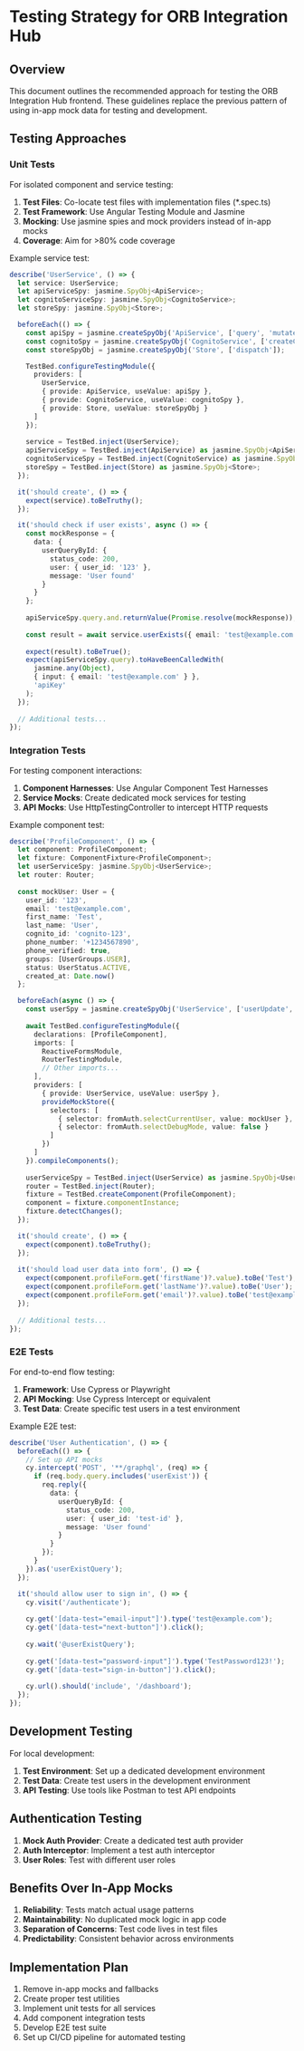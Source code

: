 # Testing Strategy for ORB Integration Hub

## Overview

This document outlines the recommended approach for testing the ORB Integration Hub frontend. These guidelines replace the previous pattern of using in-app mock data for testing and development.

## Testing Approaches

### Unit Tests

For isolated component and service testing:

1. **Test Files**: Co-locate test files with implementation files (*.spec.ts)
2. **Test Framework**: Use Angular Testing Module and Jasmine
3. **Mocking**: Use jasmine spies and mock providers instead of in-app mocks
4. **Coverage**: Aim for >80% code coverage

Example service test:

```typescript
describe('UserService', () => {
  let service: UserService;
  let apiServiceSpy: jasmine.SpyObj<ApiService>;
  let cognitoServiceSpy: jasmine.SpyObj<CognitoService>;
  let storeSpy: jasmine.SpyObj<Store>;

  beforeEach(() => {
    const apiSpy = jasmine.createSpyObj('ApiService', ['query', 'mutate']);
    const cognitoSpy = jasmine.createSpyObj('CognitoService', ['createCognitoUser']);
    const storeSpyObj = jasmine.createSpyObj('Store', ['dispatch']);

    TestBed.configureTestingModule({
      providers: [
        UserService,
        { provide: ApiService, useValue: apiSpy },
        { provide: CognitoService, useValue: cognitoSpy },
        { provide: Store, useValue: storeSpyObj }
      ]
    });
    
    service = TestBed.inject(UserService);
    apiServiceSpy = TestBed.inject(ApiService) as jasmine.SpyObj<ApiService>;
    cognitoServiceSpy = TestBed.inject(CognitoService) as jasmine.SpyObj<CognitoService>;
    storeSpy = TestBed.inject(Store) as jasmine.SpyObj<Store>;
  });

  it('should create', () => {
    expect(service).toBeTruthy();
  });

  it('should check if user exists', async () => {
    const mockResponse = {
      data: {
        userQueryById: {
          status_code: 200,
          user: { user_id: '123' },
          message: 'User found'
        }
      }
    };
    
    apiServiceSpy.query.and.returnValue(Promise.resolve(mockResponse));
    
    const result = await service.userExists({ email: 'test@example.com' });
    
    expect(result).toBeTrue();
    expect(apiServiceSpy.query).toHaveBeenCalledWith(
      jasmine.any(Object),
      { input: { email: 'test@example.com' } },
      'apiKey'
    );
  });
  
  // Additional tests...
});
```

### Integration Tests

For testing component interactions:

1. **Component Harnesses**: Use Angular Component Test Harnesses
2. **Service Mocks**: Create dedicated mock services for testing
3. **API Mocks**: Use HttpTestingController to intercept HTTP requests

Example component test:

```typescript
describe('ProfileComponent', () => {
  let component: ProfileComponent;
  let fixture: ComponentFixture<ProfileComponent>;
  let userServiceSpy: jasmine.SpyObj<UserService>;
  let router: Router;
  
  const mockUser: User = {
    user_id: '123',
    email: 'test@example.com',
    first_name: 'Test',
    last_name: 'User',
    cognito_id: 'cognito-123',
    phone_number: '+1234567890',
    phone_verified: true,
    groups: [UserGroups.USER],
    status: UserStatus.ACTIVE,
    created_at: Date.now()
  };

  beforeEach(async () => {
    const userSpy = jasmine.createSpyObj('UserService', ['userUpdate', 'isUserValid']);
    
    await TestBed.configureTestingModule({
      declarations: [ProfileComponent],
      imports: [
        ReactiveFormsModule,
        RouterTestingModule,
        // Other imports...
      ],
      providers: [
        { provide: UserService, useValue: userSpy },
        provideMockStore({
          selectors: [
            { selector: fromAuth.selectCurrentUser, value: mockUser },
            { selector: fromAuth.selectDebugMode, value: false }
          ]
        })
      ]
    }).compileComponents();
    
    userServiceSpy = TestBed.inject(UserService) as jasmine.SpyObj<UserService>;
    router = TestBed.inject(Router);
    fixture = TestBed.createComponent(ProfileComponent);
    component = fixture.componentInstance;
    fixture.detectChanges();
  });

  it('should create', () => {
    expect(component).toBeTruthy();
  });
  
  it('should load user data into form', () => {
    expect(component.profileForm.get('firstName')?.value).toBe('Test');
    expect(component.profileForm.get('lastName')?.value).toBe('User');
    expect(component.profileForm.get('email')?.value).toBe('test@example.com');
  });
  
  // Additional tests...
});
```

### E2E Tests

For end-to-end flow testing:

1. **Framework**: Use Cypress or Playwright
2. **API Mocking**: Use Cypress Intercept or equivalent
3. **Test Data**: Create specific test users in a test environment

Example E2E test:

```typescript
describe('User Authentication', () => {
  beforeEach(() => {
    // Set up API mocks
    cy.intercept('POST', '**/graphql', (req) => {
      if (req.body.query.includes('userExist')) {
        req.reply({
          data: {
            userQueryById: {
              status_code: 200,
              user: { user_id: 'test-id' },
              message: 'User found'
            }
          }
        });
      }
    }).as('userExistQuery');
  });

  it('should allow user to sign in', () => {
    cy.visit('/authenticate');
    
    cy.get('[data-test="email-input"]').type('test@example.com');
    cy.get('[data-test="next-button"]').click();
    
    cy.wait('@userExistQuery');
    
    cy.get('[data-test="password-input"]').type('TestPassword123!');
    cy.get('[data-test="sign-in-button"]').click();
    
    cy.url().should('include', '/dashboard');
  });
});
```

## Development Testing

For local development:

1. **Test Environment**: Set up a dedicated development environment
2. **Test Data**: Create test users in the development environment
3. **API Testing**: Use tools like Postman to test API endpoints

## Authentication Testing

1. **Mock Auth Provider**: Create a dedicated test auth provider
2. **Auth Interceptor**: Implement a test auth interceptor
3. **User Roles**: Test with different user roles

## Benefits Over In-App Mocks

1. **Reliability**: Tests match actual usage patterns
2. **Maintainability**: No duplicated mock logic in app code
3. **Separation of Concerns**: Test code lives in test files
4. **Predictability**: Consistent behavior across environments

## Implementation Plan

1. Remove in-app mocks and fallbacks
2. Create proper test utilities
3. Implement unit tests for all services
4. Add component integration tests
5. Develop E2E test suite
6. Set up CI/CD pipeline for automated testing